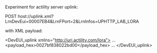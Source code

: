 Experiment for actility server uplink:

POST host://uplink.xml?LrnDevEui=00007EB4&LrnFPort=2&LrnInfos=UPHTTP_LAB_LORA

with XML payload:
<?xml version="1.0" encoding="UTF-8"?>
<DevEUI_uplink xmlns="http://uri.actility.com/lora">
  ...
  <payload_hex>0027bf838022bd00</payload_hex>
  ...
</DevEUI_uplink>